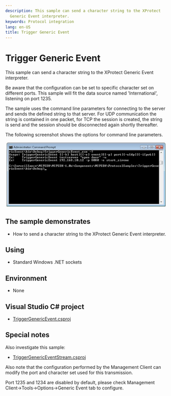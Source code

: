 ```yaml
---
description: This sample can send a character string to the XProtect
  Generic Event interpreter.
keywords: Protocol integration
lang: en-US
title: Trigger Generic Event
---
```


# Trigger Generic Event

This sample can send a character string to the XProtect Generic Event
interpreter.

Be aware that the configuration can be set to specific character set on
different ports. This sample will fit the data source named
\'International\', listening on port 1235.

The sample uses the command line parameters for connecting to the server
and sends the defined string to that server. For UDP communication the
string is contained in one packet, for TCP the session is created, the
string is send and the session should be disconnected again shortly
thereafter.

The following screenshot shows the options for command line parameters.

![TriggerGenericEvent](triggergenericevent.jpg)

## The sample demonstrates

-   How to send a character string to the XProtect Generic Event
    interpreter.

## Using

-   Standard Windows .NET sockets

## Environment

-   None

## Visual Studio C\# project

-   [TriggerGenericEvent.csproj](javascript:openLink('..\\\\ProtocolSamples\\\\TriggerGenericEvent\\\\TriggerGenericEvent.csproj');)

## Special notes

Also investigate this sample:

-   [TriggerGenericEventStream.csproj](javascript:openLink('..\\\\ProtocolSamples\\\\TriggerGenericEventStream\\\\TriggerGenericEventStream.csproj');)

Also note that the configuration performed by the Management Client can
modify the port and character set used for this transmission.

Port 1235 and 1234 are disabled by default, please check Management
Client-\>Tools-\>Options-\>Generic Event tab to configure.
